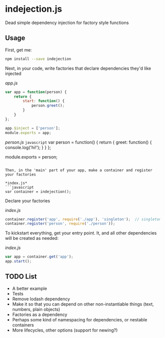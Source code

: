 indejection.js
==============

Dead simple dependency injection for factory style functions

Usage
-----

First, get me:
```bash
npm install --save indejection
```

Next, in your code, write factories that declare dependencies they'd like injected

*app.js*
```javascript
var app = function(person) {
	return {
 		start: function() {
 			person.greet();
 		}
	}
};

app.$inject = ['person'];
module.exports = app;
```

*person.js*
```javascript```
var person = function() {
	return {
		greet: function() {
			console.log('hi!');
		}
	}
};

module.exports = person;
```

Then, in the 'main' part of your app, make a container and register your factories

*index.js*
```javascript
var container = indejection();
```

Declare your factories

*index.js*
```javascript
container.register('app', require('./app'), 'singleton');  // singleton will only be made once
container.register('person', require('./person'));
```

To kickstart everything, get your entry point. It, and all other dependencies will be created as needed:

*index.js*
```javascript
var app = container.get('app');
app.start();
```

TODO List
---------
- A better example
- Tests
- Remove lodash dependency
- Make it so that you can depend on other non-instantiable things (text, numbers, plain objects)
- Factories as a dependency
- Perhaps some kind of namespacing for dependencies, or nestable containers
- More lifecycles, other options (support for newing?)
